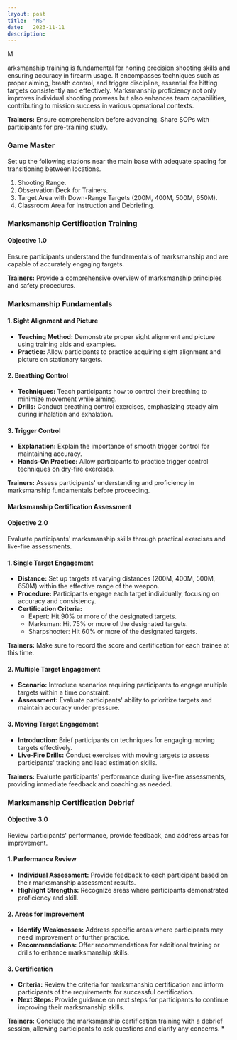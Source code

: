 ```yaml
---
layout: post
title:  "MS"
date:   2023-11-11
description: 
---
```


<p class="intro"><span class="dropcap">M</span> </p>arksmanship training is fundamental for honing precision shooting skills and ensuring accuracy in firearm usage. It encompasses techniques such as proper aiming, breath control, and trigger discipline, essential for hitting targets consistently and effectively. Marksmanship proficiency not only improves individual shooting prowess but also enhances team capabilities, contributing to mission success in various operational contexts.

**Trainers:** Ensure comprehension before advancing. Share SOPs with participants for pre-training study.

### Game Master

Set up the following stations near the main base with adequate spacing for transitioning between locations.

1. Shooting Range.
2. Observation Deck for Trainers.
3. Target Area with Down-Range Targets (200M, 400M, 500M, 650M). 
4. Classroom Area for Instruction and Debriefing.

### Marksmanship Certification Training

#### Objective 1.0

Ensure participants understand the fundamentals of marksmanship and are capable of accurately engaging targets.

**Trainers:** Provide a comprehensive overview of marksmanship principles and safety procedures.

### Marksmanship Fundamentals

#### 1. Sight Alignment and Picture

- **Teaching Method:** Demonstrate proper sight alignment and picture using training aids and examples.
- **Practice:** Allow participants to practice acquiring sight alignment and picture on stationary targets.

#### 2. Breathing Control

- **Techniques:** Teach participants how to control their breathing to minimize movement while aiming.
- **Drills:** Conduct breathing control exercises, emphasizing steady aim during inhalation and exhalation.

#### 3. Trigger Control

- **Explanation:** Explain the importance of smooth trigger control for maintaining accuracy.
- **Hands-On Practice:** Allow participants to practice trigger control techniques on dry-fire exercises.

**Trainers:** Assess participants' understanding and proficiency in marksmanship fundamentals before proceeding.

#### Marksmanship Certification Assessment

#### Objective 2.0

Evaluate participants' marksmanship skills through practical exercises and live-fire assessments.

#### 1. Single Target Engagement

- **Distance:** Set up targets at varying distances (200M, 400M, 500M, 650M) within the effective range of the weapon.
- **Procedure:** Participants engage each target individually, focusing on accuracy and consistency.
- **Certification Criteria:**
  - Expert: Hit 90% or more of the designated targets.
  - Marksman: Hit 75% or more of the designated targets.
  - Sharpshooter: Hit 60% or more of the designated targets.

**Trainers:** Make sure to record the score and certification for each trainee at this time. 

#### 2. Multiple Target Engagement

- **Scenario:** Introduce scenarios requiring participants to engage multiple targets within a time constraint.
- **Assessment:** Evaluate participants' ability to prioritize targets and maintain accuracy under pressure.

#### 3. Moving Target Engagement

- **Introduction:** Brief participants on techniques for engaging moving targets effectively.
- **Live-Fire Drills:** Conduct exercises with moving targets to assess participants' tracking and lead estimation skills.

**Trainers:** Evaluate participants' performance during live-fire assessments, providing immediate feedback and coaching as needed.

### Marksmanship Certification Debrief

#### Objective 3.0

Review participants' performance, provide feedback, and address areas for improvement.

#### 1. Performance Review

- **Individual Assessment:** Provide feedback to each participant based on their marksmanship assessment results.
- **Highlight Strengths:** Recognize areas where participants demonstrated proficiency and skill.

#### 2. Areas for Improvement

- **Identify Weaknesses:** Address specific areas where participants may need improvement or further practice.
- **Recommendations:** Offer recommendations for additional training or drills to enhance marksmanship skills.

#### 3. Certification

- **Criteria:** Review the criteria for marksmanship certification and inform participants of the requirements for successful certification.
- **Next Steps:** Provide guidance on next steps for participants to continue improving their marksmanship skills.

**Trainers:** Conclude the marksmanship certification training with a debrief session, allowing participants to ask questions and clarify any concerns.
*
